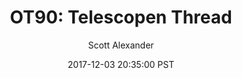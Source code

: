 ---
layout: podcast
title: "OT90: Telescopen Thread"
author: Scott Alexander
description: https://slatestarcodex.com/2017/12/03/ot90-telescopen-thread/
date: 2017-12-03 20:35:00 PST
length: 331403
duration: 83
guid: ot90-telescopen-thread
---